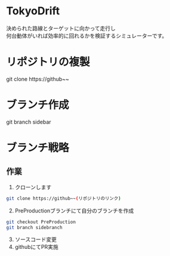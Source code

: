 # TokyoDrift
決められた路線とターゲットに向かって走行し  
何台動体がいれば効率的に回れるかを検証するシミュレーターです。

# リポジトリの複製
git clone https://github~~

# ブランチ作成
git branch sidebar

# ブランチ戦略
## 作業
1. クローンします  
```bash
git clone https://github~~(リポジトリのリンク)
```
2. PreProductionブランチにて自分のブランチを作成
```bash
git checkout PreProduction
git branch sidebranch
```
3. ソースコード変更
4. githubにてPR実施

